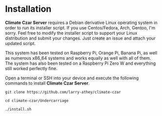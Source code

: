 # Installation

**Climate Czar Server** requires a Debian derivative Linux operating system in order to run its installer script. If you use Centos/Fedora, Arch, Gentoo, I'm sorry. Feel free to modify the installer script to support your Linux distribution and submit your changes. Just create an issue and attach your updated script.

This system has been tested on Raspberry Pi, Orange Pi, Banana Pi, as well as numerous x86_64 systems and works equally as well with all of them. The system has also been tested on a Raspberry Pi Zero W and everything still worked perfectly fine.

Open a terminal or SSH into your device and execute the following commands to install **Climate Czar Server**.

`git clone https://github.com/larry-athey/climate-czar`

`cd climate-czar/Undercarriage`

`./install.sh`
